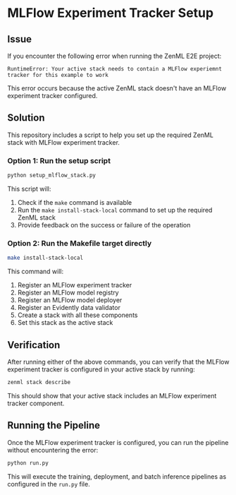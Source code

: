 # MLFlow Experiment Tracker Setup

## Issue

If you encounter the following error when running the ZenML E2E project:

```
RuntimeError: Your active stack needs to contain a MLFlow experiemnt tracker for this example to work
```

This error occurs because the active ZenML stack doesn't have an MLFlow experiment tracker configured.

## Solution

This repository includes a script to help you set up the required ZenML stack with MLFlow experiment tracker.

### Option 1: Run the setup script

```bash
python setup_mlflow_stack.py
```

This script will:
1. Check if the `make` command is available
2. Run the `make install-stack-local` command to set up the required ZenML stack
3. Provide feedback on the success or failure of the operation

### Option 2: Run the Makefile target directly

```bash
make install-stack-local
```

This command will:
1. Register an MLFlow experiment tracker
2. Register an MLFlow model registry
3. Register an MLFlow model deployer
4. Register an Evidently data validator
5. Create a stack with all these components
6. Set this stack as the active stack

## Verification

After running either of the above commands, you can verify that the MLFlow experiment tracker is configured in your active stack by running:

```bash
zenml stack describe
```

This should show that your active stack includes an MLFlow experiment tracker component.

## Running the Pipeline

Once the MLFlow experiment tracker is configured, you can run the pipeline without encountering the error:

```bash
python run.py
```

This will execute the training, deployment, and batch inference pipelines as configured in the `run.py` file.
